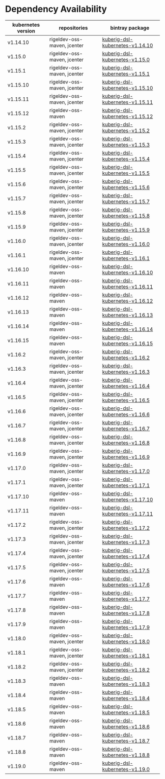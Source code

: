 # Dependency Availability
| kubernetes version | repositories | bintray package |
| ------------------ | ------------ | --------------- |
| v1.14.10 | rigeldev-oss-maven, jcenter | [kuberig-dsl-kubernetes-v1.14.10](https://bintray.com/teyckmans/rigeldev-oss-maven/kuberig-dsl-kubernetes-v1.14.10) |
| v1.15.0 | rigeldev-oss-maven, jcenter | [kuberig-dsl-kubernetes-v1.15.0](https://bintray.com/teyckmans/rigeldev-oss-maven/kuberig-dsl-kubernetes-v1.15.0) |
| v1.15.1 | rigeldev-oss-maven, jcenter | [kuberig-dsl-kubernetes-v1.15.1](https://bintray.com/teyckmans/rigeldev-oss-maven/kuberig-dsl-kubernetes-v1.15.1) |
| v1.15.10 | rigeldev-oss-maven, jcenter | [kuberig-dsl-kubernetes-v1.15.10](https://bintray.com/teyckmans/rigeldev-oss-maven/kuberig-dsl-kubernetes-v1.15.10) |
| v1.15.11 | rigeldev-oss-maven, jcenter | [kuberig-dsl-kubernetes-v1.15.11](https://bintray.com/teyckmans/rigeldev-oss-maven/kuberig-dsl-kubernetes-v1.15.11) |
| v1.15.12 | rigeldev-oss-maven | [kuberig-dsl-kubernetes-v1.15.12](https://bintray.com/teyckmans/rigeldev-oss-maven/kuberig-dsl-kubernetes-v1.15.12) |
| v1.15.2 | rigeldev-oss-maven, jcenter | [kuberig-dsl-kubernetes-v1.15.2](https://bintray.com/teyckmans/rigeldev-oss-maven/kuberig-dsl-kubernetes-v1.15.2) |
| v1.15.3 | rigeldev-oss-maven, jcenter | [kuberig-dsl-kubernetes-v1.15.3](https://bintray.com/teyckmans/rigeldev-oss-maven/kuberig-dsl-kubernetes-v1.15.3) |
| v1.15.4 | rigeldev-oss-maven, jcenter | [kuberig-dsl-kubernetes-v1.15.4](https://bintray.com/teyckmans/rigeldev-oss-maven/kuberig-dsl-kubernetes-v1.15.4) |
| v1.15.5 | rigeldev-oss-maven, jcenter | [kuberig-dsl-kubernetes-v1.15.5](https://bintray.com/teyckmans/rigeldev-oss-maven/kuberig-dsl-kubernetes-v1.15.5) |
| v1.15.6 | rigeldev-oss-maven, jcenter | [kuberig-dsl-kubernetes-v1.15.6](https://bintray.com/teyckmans/rigeldev-oss-maven/kuberig-dsl-kubernetes-v1.15.6) |
| v1.15.7 | rigeldev-oss-maven, jcenter | [kuberig-dsl-kubernetes-v1.15.7](https://bintray.com/teyckmans/rigeldev-oss-maven/kuberig-dsl-kubernetes-v1.15.7) |
| v1.15.8 | rigeldev-oss-maven, jcenter | [kuberig-dsl-kubernetes-v1.15.8](https://bintray.com/teyckmans/rigeldev-oss-maven/kuberig-dsl-kubernetes-v1.15.8) |
| v1.15.9 | rigeldev-oss-maven, jcenter | [kuberig-dsl-kubernetes-v1.15.9](https://bintray.com/teyckmans/rigeldev-oss-maven/kuberig-dsl-kubernetes-v1.15.9) |
| v1.16.0 | rigeldev-oss-maven, jcenter | [kuberig-dsl-kubernetes-v1.16.0](https://bintray.com/teyckmans/rigeldev-oss-maven/kuberig-dsl-kubernetes-v1.16.0) |
| v1.16.1 | rigeldev-oss-maven, jcenter | [kuberig-dsl-kubernetes-v1.16.1](https://bintray.com/teyckmans/rigeldev-oss-maven/kuberig-dsl-kubernetes-v1.16.1) |
| v1.16.10 | rigeldev-oss-maven | [kuberig-dsl-kubernetes-v1.16.10](https://bintray.com/teyckmans/rigeldev-oss-maven/kuberig-dsl-kubernetes-v1.16.10) |
| v1.16.11 | rigeldev-oss-maven | [kuberig-dsl-kubernetes-v1.16.11](https://bintray.com/teyckmans/rigeldev-oss-maven/kuberig-dsl-kubernetes-v1.16.11) |
| v1.16.12 | rigeldev-oss-maven | [kuberig-dsl-kubernetes-v1.16.12](https://bintray.com/teyckmans/rigeldev-oss-maven/kuberig-dsl-kubernetes-v1.16.12) |
| v1.16.13 | rigeldev-oss-maven | [kuberig-dsl-kubernetes-v1.16.13](https://bintray.com/teyckmans/rigeldev-oss-maven/kuberig-dsl-kubernetes-v1.16.13) |
| v1.16.14 | rigeldev-oss-maven | [kuberig-dsl-kubernetes-v1.16.14](https://bintray.com/teyckmans/rigeldev-oss-maven/kuberig-dsl-kubernetes-v1.16.14) |
| v1.16.15 | rigeldev-oss-maven | [kuberig-dsl-kubernetes-v1.16.15](https://bintray.com/teyckmans/rigeldev-oss-maven/kuberig-dsl-kubernetes-v1.16.15) |
| v1.16.2 | rigeldev-oss-maven, jcenter | [kuberig-dsl-kubernetes-v1.16.2](https://bintray.com/teyckmans/rigeldev-oss-maven/kuberig-dsl-kubernetes-v1.16.2) |
| v1.16.3 | rigeldev-oss-maven, jcenter | [kuberig-dsl-kubernetes-v1.16.3](https://bintray.com/teyckmans/rigeldev-oss-maven/kuberig-dsl-kubernetes-v1.16.3) |
| v1.16.4 | rigeldev-oss-maven, jcenter | [kuberig-dsl-kubernetes-v1.16.4](https://bintray.com/teyckmans/rigeldev-oss-maven/kuberig-dsl-kubernetes-v1.16.4) |
| v1.16.5 | rigeldev-oss-maven, jcenter | [kuberig-dsl-kubernetes-v1.16.5](https://bintray.com/teyckmans/rigeldev-oss-maven/kuberig-dsl-kubernetes-v1.16.5) |
| v1.16.6 | rigeldev-oss-maven, jcenter | [kuberig-dsl-kubernetes-v1.16.6](https://bintray.com/teyckmans/rigeldev-oss-maven/kuberig-dsl-kubernetes-v1.16.6) |
| v1.16.7 | rigeldev-oss-maven, jcenter | [kuberig-dsl-kubernetes-v1.16.7](https://bintray.com/teyckmans/rigeldev-oss-maven/kuberig-dsl-kubernetes-v1.16.7) |
| v1.16.8 | rigeldev-oss-maven, jcenter | [kuberig-dsl-kubernetes-v1.16.8](https://bintray.com/teyckmans/rigeldev-oss-maven/kuberig-dsl-kubernetes-v1.16.8) |
| v1.16.9 | rigeldev-oss-maven, jcenter | [kuberig-dsl-kubernetes-v1.16.9](https://bintray.com/teyckmans/rigeldev-oss-maven/kuberig-dsl-kubernetes-v1.16.9) |
| v1.17.0 | rigeldev-oss-maven, jcenter | [kuberig-dsl-kubernetes-v1.17.0](https://bintray.com/teyckmans/rigeldev-oss-maven/kuberig-dsl-kubernetes-v1.17.0) |
| v1.17.1 | rigeldev-oss-maven, jcenter | [kuberig-dsl-kubernetes-v1.17.1](https://bintray.com/teyckmans/rigeldev-oss-maven/kuberig-dsl-kubernetes-v1.17.1) |
| v1.17.10 | rigeldev-oss-maven | [kuberig-dsl-kubernetes-v1.17.10](https://bintray.com/teyckmans/rigeldev-oss-maven/kuberig-dsl-kubernetes-v1.17.10) |
| v1.17.11 | rigeldev-oss-maven | [kuberig-dsl-kubernetes-v1.17.11](https://bintray.com/teyckmans/rigeldev-oss-maven/kuberig-dsl-kubernetes-v1.17.11) |
| v1.17.2 | rigeldev-oss-maven, jcenter | [kuberig-dsl-kubernetes-v1.17.2](https://bintray.com/teyckmans/rigeldev-oss-maven/kuberig-dsl-kubernetes-v1.17.2) |
| v1.17.3 | rigeldev-oss-maven, jcenter | [kuberig-dsl-kubernetes-v1.17.3](https://bintray.com/teyckmans/rigeldev-oss-maven/kuberig-dsl-kubernetes-v1.17.3) |
| v1.17.4 | rigeldev-oss-maven, jcenter | [kuberig-dsl-kubernetes-v1.17.4](https://bintray.com/teyckmans/rigeldev-oss-maven/kuberig-dsl-kubernetes-v1.17.4) |
| v1.17.5 | rigeldev-oss-maven, jcenter | [kuberig-dsl-kubernetes-v1.17.5](https://bintray.com/teyckmans/rigeldev-oss-maven/kuberig-dsl-kubernetes-v1.17.5) |
| v1.17.6 | rigeldev-oss-maven | [kuberig-dsl-kubernetes-v1.17.6](https://bintray.com/teyckmans/rigeldev-oss-maven/kuberig-dsl-kubernetes-v1.17.6) |
| v1.17.7 | rigeldev-oss-maven | [kuberig-dsl-kubernetes-v1.17.7](https://bintray.com/teyckmans/rigeldev-oss-maven/kuberig-dsl-kubernetes-v1.17.7) |
| v1.17.8 | rigeldev-oss-maven | [kuberig-dsl-kubernetes-v1.17.8](https://bintray.com/teyckmans/rigeldev-oss-maven/kuberig-dsl-kubernetes-v1.17.8) |
| v1.17.9 | rigeldev-oss-maven | [kuberig-dsl-kubernetes-v1.17.9](https://bintray.com/teyckmans/rigeldev-oss-maven/kuberig-dsl-kubernetes-v1.17.9) |
| v1.18.0 | rigeldev-oss-maven, jcenter | [kuberig-dsl-kubernetes-v1.18.0](https://bintray.com/teyckmans/rigeldev-oss-maven/kuberig-dsl-kubernetes-v1.18.0) |
| v1.18.1 | rigeldev-oss-maven, jcenter | [kuberig-dsl-kubernetes-v1.18.1](https://bintray.com/teyckmans/rigeldev-oss-maven/kuberig-dsl-kubernetes-v1.18.1) |
| v1.18.2 | rigeldev-oss-maven, jcenter | [kuberig-dsl-kubernetes-v1.18.2](https://bintray.com/teyckmans/rigeldev-oss-maven/kuberig-dsl-kubernetes-v1.18.2) |
| v1.18.3 | rigeldev-oss-maven | [kuberig-dsl-kubernetes-v1.18.3](https://bintray.com/teyckmans/rigeldev-oss-maven/kuberig-dsl-kubernetes-v1.18.3) |
| v1.18.4 | rigeldev-oss-maven | [kuberig-dsl-kubernetes-v1.18.4](https://bintray.com/teyckmans/rigeldev-oss-maven/kuberig-dsl-kubernetes-v1.18.4) |
| v1.18.5 | rigeldev-oss-maven | [kuberig-dsl-kubernetes-v1.18.5](https://bintray.com/teyckmans/rigeldev-oss-maven/kuberig-dsl-kubernetes-v1.18.5) |
| v1.18.6 | rigeldev-oss-maven | [kuberig-dsl-kubernetes-v1.18.6](https://bintray.com/teyckmans/rigeldev-oss-maven/kuberig-dsl-kubernetes-v1.18.6) |
| v1.18.7 | rigeldev-oss-maven | [kuberig-dsl-kubernetes-v1.18.7](https://bintray.com/teyckmans/rigeldev-oss-maven/kuberig-dsl-kubernetes-v1.18.7) |
| v1.18.8 | rigeldev-oss-maven | [kuberig-dsl-kubernetes-v1.18.8](https://bintray.com/teyckmans/rigeldev-oss-maven/kuberig-dsl-kubernetes-v1.18.8) |
| v1.19.0 | rigeldev-oss-maven | [kuberig-dsl-kubernetes-v1.19.0](https://bintray.com/teyckmans/rigeldev-oss-maven/kuberig-dsl-kubernetes-v1.19.0) |
